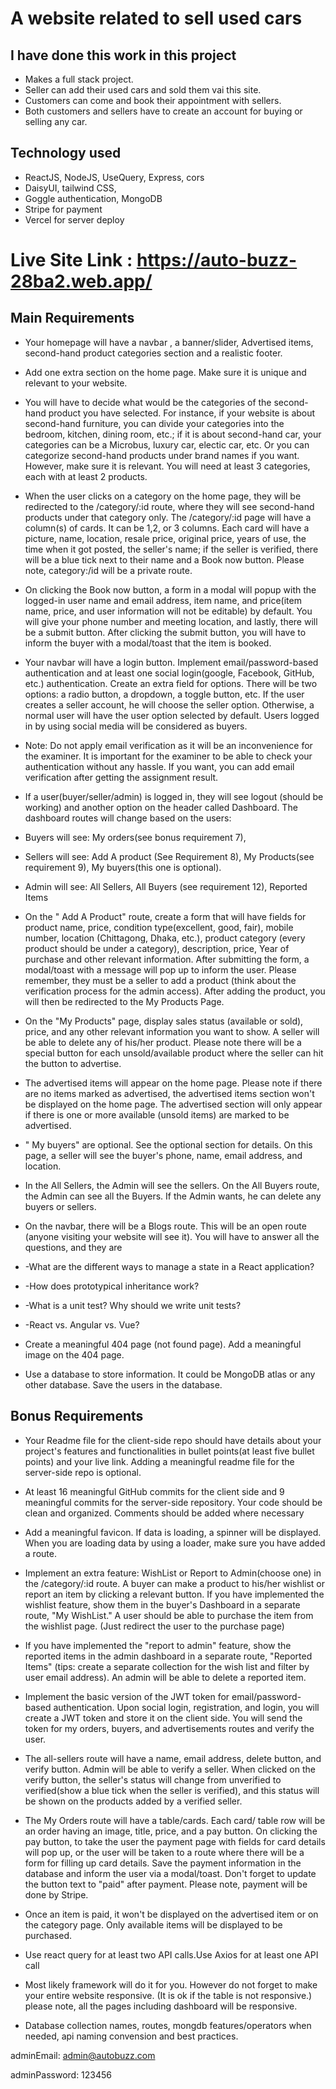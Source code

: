 # A website related to sell used cars

## I have done this work in this project
* Makes a full stack project.
* Seller can add their used cars and sold them vai this site.
* Customers can come and book their appointment with sellers.
* Both customers and sellers have to create an account for buying or selling any car.

## Technology used
* ReactJS, NodeJS, UseQuery, Express, cors
* DaisyUI, tailwind CSS, 
* Goggle authentication, MongoDB
* Stripe for payment
* Vercel for server deploy

# Live Site Link : https://auto-buzz-28ba2.web.app/

## Main Requirements
* Your homepage will have a navbar , a banner/slider, Advertised items, second-hand product categories section and a realistic footer.

* Add one extra section on the home page. Make sure it is unique and relevant to your website.

* You will have to decide what would be the categories of the second-hand product you have selected. For instance, if your website is about second-hand furniture, you can divide your categories into the bedroom, kitchen, dining room, etc.; if it is about second-hand car, your categories can be a Microbus, luxury car, electic car, etc. Or you can categorize second-hand products under brand names if you want. However, make sure it is relevant. You will need at least 3 categories, each with at least 2 products.

* When the user clicks on a category on the home page, they will be redirected to the /category/:id route, where they will see second-hand products under that category only. The /category/:id page will have a column(s) of cards. It can be 1,2, or 3 columns. Each card will have a picture, name, location, resale price, original price, years of use, the time when it got posted, the seller's name; if the seller is verified, there will be a blue tick next to their name and a Book now button. Please note, category:/id will be a private route.

* On clicking the Book now button, a form in a modal will popup with the logged-in user name and email address, item name, and price(item name, price, and user information will not be editable) by default. You will give your phone number and meeting location, and lastly, there will be a submit button. After clicking the submit button, you will have to inform the buyer with a modal/toast that the item is booked.

* Your navbar will have a login button. Implement email/password-based authentication and at least one social login(google, Facebook, GitHub, etc.) authentication. Create an extra field for options. There will be two options: a radio button, a dropdown, a toggle button, etc. If the user creates a seller account, he will choose the seller option. Otherwise, a normal user will have the user option selected by default. Users logged in by using social media will be considered as buyers.

* Note: Do not apply email verification as it will be an inconvenience for the examiner. It is important for the examiner to be able to check your authentication without any hassle. If you want, you can add email verification after getting the assignment result.

* If a user(buyer/seller/admin) is logged in, they will see logout (should be working) and another option on the header called Dashboard. The dashboard routes will change based on the users:

* Buyers will see: My orders(see bonus requirement 7),

* Sellers will see: Add A product (See Requirement 8), My Products(see requirement 9), My buyers(this one is optional).

* Admin will see: All Sellers, All Buyers (see requirement 12), Reported Items

* On the " Add A Product" route, create a form that will have fields for product name, price, condition type(excellent, good, fair), mobile number, location (Chittagong, Dhaka, etc.), product category (every product should be under a category), description, price, Year of purchase and other relevant information. After submitting the form, a modal/toast with a message will pop up to inform the user. Please remember, they must be a seller to add a product (think about the verification process for the admin access). After adding the product, you will then be redirected to the My Products Page.

* On the "My Products" page, display sales status (available or sold), price, and any other relevant information you want to show. A seller will be able to delete any of his/her product. Please note there will be a special button for each unsold/available product where the seller can hit the button to advertise.

* The advertised items will appear on the home page. Please note if there are no items marked as advertised, the advertised items section won't be displayed on the home page. The advertised section will only appear if there is one or more available (unsold items) are marked to be advertised.

* " My buyers" are optional. See the optional section for details. On this page, a seller will see the buyer's phone, name, email address, and location.

* In the All Sellers, the Admin will see the sellers. On the All Buyers route, the Admin can see all the Buyers. If the Admin wants, he can delete any buyers or sellers.

* On the navbar, there will be a Blogs route. This will be an open route (anyone visiting your website will see it). You will have to answer all the questions, and they are

* -What are the different ways to manage a state in a React application?

* -How does prototypical inheritance work?

* -What is a unit test? Why should we write unit tests?

* -React vs. Angular vs. Vue?

* Create a meaningful 404 page (not found page). Add a meaningful image on the 404 page.

* Use a database to store information. It could be MongoDB atlas or any other database. Save the users in the database.

## Bonus Requirements
* Your Readme file for the client-side repo should have details about your project's features and functionalities in bullet points(at least five bullet points) and your live link. Adding a meaningful readme file for the server-side repo is optional.

* At least 16 meaningful GitHub commits for the client side and 9 meaningful commits for the server-side repository. Your code should be clean and organized. Comments should be added where necessary

* Add a meaningful favicon. If data is loading, a spinner will be displayed. When you are loading data by using a loader, make sure you have added a route.

* Implement an extra feature: WishList or Report to Admin(choose one) in the /category/:id route. A buyer can make a product to his/her wishlist or report an item by clicking a relevant button. If you have implemented the wishlist feature, show them in the buyer's Dashboard in a separate route, "My WishList." A user should be able to purchase the item from the wishlist page. (Just redirect the user to the purchase page)

* If you have implemented the "report to admin" feature, show the reported items in the admin dashboard in a separate route, "Reported Items" (tips: create a separate collection for the wish list and filter by user email address). An admin will be able to delete a reported item.

* Implement the basic version of the JWT token for email/password-based authentication. Upon social login, registration, and login, you will create a JWT token and store it on the client side. You will send the token for my orders, buyers, and advertisements routes and verify the user.

* The all-sellers route will have a name, email address, delete button, and verify button. Admin will be able to verify a seller. When clicked on the verify button, the seller's status will change from unverified to verified(show a blue tick when the seller is verified), and this status will be shown on the products added by a verified seller.

* The My Orders route will have a table/cards. Each card/ table row will be an order having an image, title, price, and a pay button. On clicking the pay button, to take the user the payment page with fields for card details will pop up, or the user will be taken to a route where there will be a form for filling up card details. Save the payment information in the database and inform the user via a modal/toast. Don't forget to update the button text to "paid" after payment. Please note, payment will be done by Stripe.

* Once an item is paid, it won't be displayed on the advertised item or on the category page. Only available items will be displayed to be purchased.

* Use react query for at least two API calls.Use Axios for at least one API call

* Most likely framework will do it for you. However do not forget to make your entire website responsive. (It is ok if the table is not responsive.) please note, all the pages including dashboard will be responsive.

* Database collection names, routes, mongdb features/operators when needed, api naming convension and best practices.

adminEmail: admin@autobuzz.com

adminPassword: 123456